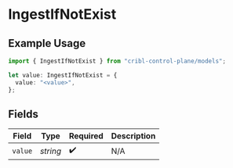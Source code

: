 # IngestIfNotExist

## Example Usage

```typescript
import { IngestIfNotExist } from "cribl-control-plane/models";

let value: IngestIfNotExist = {
  value: "<value>",
};
```

## Fields

| Field              | Type               | Required           | Description        |
| ------------------ | ------------------ | ------------------ | ------------------ |
| `value`            | *string*           | :heavy_check_mark: | N/A                |